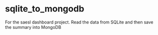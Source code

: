 # sqlite_to_mongodb
 For the saesl dashboard project. Read the data from SQLite and then save the summary into MongoDB
